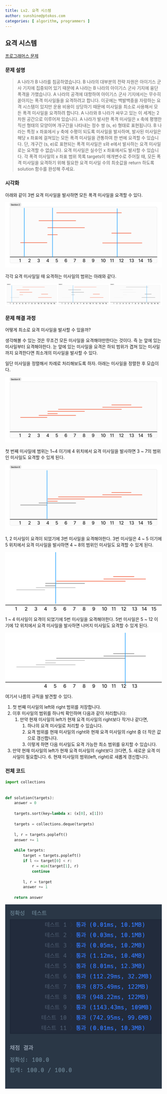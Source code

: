 ```yaml
---
title: Lv2. 요격 시스템  
author: sunshine@ptokos.com
categories: [ algorithm, programmers ]
---
```


## 요격 시스템

[프로그래머스 문제](https://school.programmers.co.kr/learn/courses/30/lessons/181188)

### 문제 설명

> A 나라가 B 나라를 침공하였습니다. B 나라의 대부분의 전략 자원은 아이기스 군사 기지에 집중되어 있기 때문에 A 나라는 B 나라의 아이기스 군사 기지에 융단폭격을 가했습니다.
A 나라의 공격에 대항하여 아이기스 군사 기지에서는 무수히 쏟아지는 폭격 미사일들을 요격하려고 합니다. 이곳에는 백발백중을 자랑하는 요격 시스템이 있지만 운용 비용이 상당하기 때문에 미사일을 최소로 사용해서 모든 폭격 미사일을 요격하려 합니다.
A 나라와 B 나라가 싸우고 있는 이 세계는 2 차원 공간으로 이루어져 있습니다. A 나라가 발사한 폭격 미사일은 x 축에 평행한 직선 형태의 모양이며 개구간을 나타내는 정수 쌍 (s, e) 형태로 표현됩니다. B 나라는 특정 x 좌표에서 y 축에 수평이 되도록 미사일을 발사하며, 발사된 미사일은 해당 x 좌표에 걸쳐있는 모든 폭격 미사일을 관통하여 한 번에 요격할 수 있습니다. 단, 개구간 (s, e)로 표현되는 폭격 미사일은 s와 e에서 발사하는 요격 미사일로는 요격할 수 없습니다. 요격 미사일은 실수인 x 좌표에서도 발사할 수 있습니다.
각 폭격 미사일의 x 좌표 범위 목록 targets이 매개변수로 주어질 때, 모든 폭격 미사일을 요격하기 위해 필요한 요격 미사일 수의 최솟값을 return 하도록 solution 함수를 완성해 주세요.

### 시각화

아래와 같이 3번 요격 미사일을 발사하면 모든 폭격 미사일을 요격할 수 있다.

![요격시스템-1.png](/assets/img/algorithm/요격시스템-1.png)

각각 요격 미사일일 때 요격하는 미사일의 범위는 아래와 같다. 

![요격시스템-2.png](/assets/img/algorithm/요격시스템-2.png)

### 문제 해결 과정
어떻게 최소로 요격 미사일을 발사할 수 있을까? 

생각해볼 수 있는 것은 무조건 모든 미사일을 요격해야만한다는 것이다. 즉 눈 앞에 있는 미사일부터 요격해야한다.
눈 앞에 있는 미사일을 요격은 하되 범위가 겹쳐 있는 미사일까지 요격한다면 최소개의 미사일을 발사할 수 있다.

일단 미사일을 정렬해서 차례로 처리해보도록 하자. 아래는 미사일을 정렬한 후 모습이다.

![요격시스템-6.png](/assets/img/algorithm/요격시스템-6.png)

첫 번째 미사일에 범위는 1~4 이기에 4 위치에서 요격 미사일을 발사하면 3 ~ 7의 범위인 미사일도 요격할 수 있게 된다.

![요격시스템-3.png](/assets/img/algorithm/요격시스템-3.png)

1, 2 미사일이 요격이 되었기에 3번 미사일을 요격해야한다. 3번 미사일은 4 ~ 5 이기에 5 위치에서 요격 미사일을 발사하면 4 ~ 8의 범위인 미사일도 요격할 수 있게 된다.

![요격시스템-4.png](/assets/img/algorithm/요격시스템-4.png)

1 ~ 4 미사일이 요격이 되었기에 5번 미사일을 요격해야한다. 5번 미사일은 5 ~ 12 이기에 12 위치에서 요격 미사일을 발사하면 나머지 미사일도 요격할 수 있게 된다.

![요격시스템-5.png](/assets/img/algorithm/요격시스템-5.png)


여기서 나름의 규칙을 발견할 수 있다. 

1. 첫 번째 미사일의 left와 right 범위를 저장합니다.
3. 이후 미사일의 범위를 하나씩 확인하며 다음과 같이 처리합니다:
   1. 만약 현재 미사일의 left가 현재 요격 미사일의 right보다 작거나 같다면, 
      1. 하나의 요격 미사일로 처리할 수 있습니다. 
      2. 요격 범위를 현재 미사일의 right와 현재 요격 미사일의 right 중 더 작은 값으로 갱신합니다.	
      3. 이렇게 하면 다음 미사일도 요격 가능한 최소 범위를 유지할 수 있습니다.
4. 만약 현재 미사일의 left가 현재 요격 미사일의 right보다 크다면,
   5. 새로운 요격 미사일이 필요합니다. 
   6. 현재 미사일의 범위(left, right)로 새롭게 갱신합니다.


### 전체 코드

```python
import collections


def solution(targets):
    answer = 0

    targets.sort(key=lambda x: (x[0], x[1]))

    targets = collections.deque(targets)

    l, r = targets.popleft()
    answer += 1

    while targets:
        target = targets.popleft()
        if l <= target[0] < r:
            r = min(target[1], r)
            continue

        l, r = target
        answer += 1

    return answer
```

![요격시스템-7.png](/assets/img/algorithm/요격시스템-7.png)

